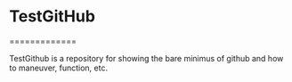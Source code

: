 # TestGitHub
=============


TestGithub is a repository for showing the bare minimus of github and how to maneuver, function, etc. 
